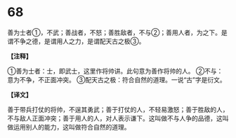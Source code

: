 # 68


善为士者①，不武；善战者，不怒；善胜敌者，不与②；善用人者，为之下。是谓不争之德，是谓用人之力，是谓配天古之极③。

**【注释】**

①善为士者：士，即武士，这里作将帅讲。此句意为善作将帅的人。
②不与：意为不争，不正面冲突。
③配天古之极：符合自然的道理。一说“古”字是衍文。

**【译文】**

善于带兵打仗的将帅，不逞其勇武；善于打仗的人，不轻易激怒；善于胜敌的人，不与敌人正面冲突；善于用人的人，对人表示谦下。这叫做不与人争的品德，这叫做运用别人的能力，这叫做符合自然的道理。
